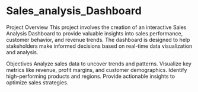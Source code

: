 # Sales_analysis_Dashboard

Project Overview
This project involves the creation of an interactive Sales Analysis Dashboard to provide valuable insights into sales performance, customer behavior, and revenue trends. The dashboard is designed to help stakeholders make informed decisions based on real-time data visualization and analysis.

Objectives
Analyze sales data to uncover trends and patterns.
Visualize key metrics like revenue, profit margins, and customer demographics.
Identify high-performing products and regions.
Provide actionable insights to optimize sales strategies.
